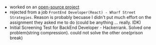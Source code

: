 - worked on an [open-source project](https://github.com/Girl-Code-It/Girl-Code-It-Website-Frontend/pull/91)
- rejected from a job `FrontEnd Developer(React) - Wharf Street Strategies`.
  Reason is probably becuase I didn't put much effort on the assignment they
  asked me to do (could be anything ... really. IDK)
- Initial Screening Test for BackEnd Developer - Hackerrank. Solved one
  problem(string compression). could not solve the other one(prison break)
